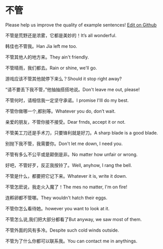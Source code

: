 # 不管

Please help us improve the quality of example sentences! [Edit on Github](https://github.com/jiyushe/jiyu-example-sentence-source/blob/main/chinese/buguan.md)

<p><span class="chinese">不管是荒野还是浓雾，它都是美妙的！</span><span class="english">It’s all wonderful.</span></p>

<p><span class="chinese">韩佳也不管我。</span><span class="english">Han Jia left me too.</span></p>

<p><span class="chinese">不管其他人的地方来。</span><span class="english">They ain't friendly.</span></p>

<p><span class="chinese">不管晴雨，我们都去。</span><span class="english">Rain or shine, we'll go.</span></p>

<p><span class="chinese">游戏应该不管其他就停下来么？</span><span class="english">Should it stop right away?</span></p>

<p><span class="chinese">“请不要丢下我不管，”他抽抽搭搭地说。</span><span class="english">Don't leave me out, please!</span></p>

<p><span class="chinese">不管何时，请相信我一定坚守承诺。</span><span class="english">I promise I'lll do my best.</span></p>

<p><span class="chinese">不管你做哪一个,都别等。</span><span class="english">Whatever you do, don’t wait.</span></p>

<p><span class="chinese">亲爱的朋友，不管你接不接受。</span><span class="english">Dear frnds, accept it or not.</span></p>

<p><span class="chinese">不管美工刀还是手术刀，只要锋利就是好刀。</span><span class="english">A sharp blade is a good blade.</span></p>

<p><span class="chinese">别抛下我不管，我需要你。</span><span class="english">Don't let me down, I need you.</span></p>

<p><span class="chinese">不管有多么不公平或是颠倒是非。</span><span class="english">No matter how unfair or wrong.</span></p>

<p><span class="chinese">好吧，不管好歹，反正我按铃了。</span><span class="english">Well, anyhow, I rang the bell.</span></p>

<p><span class="chinese">不管是什么，都要把它记下来。</span><span class="english">Whatever it is, write it down.</span></p>

<p><span class="chinese">不管怎麽说，我走火入魔了！</span><span class="english">The mes no matter, I'm on fire!</span></p>

<p><span class="chinese">连孵卵都不管哪。</span><span class="english">They wouldn't hatch their eggs.</span></p>

<p><span class="chinese">不管你怎么看待她。</span><span class="english">however you want to look at it.</span></p>

<p><span class="chinese">不管怎么说,我们把大部分都看了</span><span class="english">But anyway, we saw most of them.</span></p>

<p><span class="chinese">不管外面的风有多冷。</span><span class="english">Despite such cold winds outside.</span></p>

<p><span class="chinese">不管为了什么你都可以联系我。</span><span class="english">You can contact me in anythings.</span></p>

